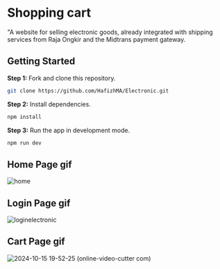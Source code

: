 # Shopping cart

"A website for selling electronic goods, already integrated with shipping services from Raja Ongkir and the Midtrans payment gateway.

## Getting Started

**Step 1:** Fork and clone this repository.

```bash
git clone https://github.com/HafizhMA/Electronic.git
```

**Step 2:** Install dependencies.

```bash
npm install
```

**Step 3:** Run the app in development mode.

```bash
npm run dev
```

## Home Page gif
![home](https://github.com/user-attachments/assets/0d5ecae5-4ee2-4e22-b5a1-be3f3f1de6a7)

## Login Page gif
![loginelectronic](https://github.com/user-attachments/assets/37faa894-1d7c-4c74-b703-9daa713f61bd)

## Cart Page gif
![2024-10-15 19-52-25 (online-video-cutter com)](https://github.com/user-attachments/assets/876d96e9-46b0-4448-bc31-51e7033950e1)
